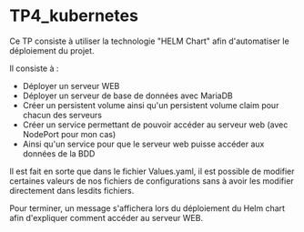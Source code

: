 # TP4_kubernetes

Ce TP consiste à utiliser la technologie "HELM Chart" afin d'automatiser le déploiement du projet.

Il consiste à :

- Déployer un serveur WEB
- Déployer un serveur de base de données avec MariaDB
- Créer un persistent volume ainsi qu'un persistent volume claim pour chacun des serveurs
- Créer un service permettant de pouvoir accéder au serveur web (avec NodePort pour mon cas)
- Ainsi qu'un service pour que le serveur web puisse accéder aux données de la BDD

Il est fait en sorte que dans le fichier Values.yaml, il est possible de modifier certaines valeurs de nos fichiers de configurations sans à avoir les modifier directement dans lesdits fichiers.

Pour terminer, un message s'affichera lors du déploiement du Helm chart afin d'expliquer comment accéder au serveur WEB.
